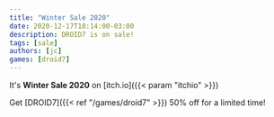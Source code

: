 ```yaml
---
title: "Winter Sale 2020"
date: 2020-12-17T18:14:00-03:00
description: DROID7 is on sale!
tags: [sale]
authors: [jc]
games: [droid7]
---
```


It's **Winter Sale 2020** on [itch.io]({{< param "itchio" >}})

Get [DROID7]({{< ref "/games/droid7" >}}) 50% off for a limited time!
